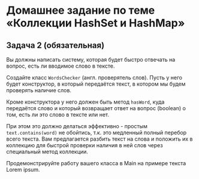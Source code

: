 # **Домашнее задание по теме «Коллекции HashSet и HashMap»**

## **Задача 2 (обязательная)**

Вы должны написать систему, которая будет быстро отвечать на вопрос, есть ли вводимое слово в тексте.

Создайте класс ```WordsChecker``` (англ. проверятель слов). Пусть у него будет конструктор, в который передаётся текст, в котором мы будем проверять наличие слов.

Кроме конструктора у него должен быть метод ```hasWord```, куда передаётся слово и который возвращает ответ на вопрос (boolean) о том, есть ли это слово в тексте или нет.

При этом это должно делаться эффективно - простым ```text.contains(word)``` не обойтись, т.к. это медленный полный перебор всего текста. Вам предлагается разбить текст на слова и положить их в коллекцию для быстрой проверки наличия в ней слов через специальный метод коллекции. 

Продемонстрируйте работу вашего класса в Main на примере текста Lorem ipsum.